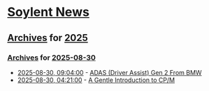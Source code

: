 # [Soylent News](../../../README.md)

## [Archives](../../index.md) for [2025](../index.md)

### [Archives](../../index.md) for [2025-08-30](index.md)

* [2025-08-30, 09:04:00](https://soylentnews.org/article.pl?sid=25/08/29/0527204&from=rss) - [ADAS (Driver Assist) Gen 2 From BMW](https://soylentnews.org/article.pl?sid=25/08/29/0527204&from=rss)
* [2025-08-30, 04:21:00](https://soylentnews.org/article.pl?sid=25/08/29/0523215&from=rss) - [A Gentle Introduction to CP/M](https://soylentnews.org/article.pl?sid=25/08/29/0523215&from=rss)
